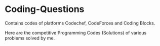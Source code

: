 # Coding-Questions
Contains codes of platforms Codechef, CodeForces and Coding Blocks.

Here are the competitive Programming Codes (Solutions) of various problems solved by me.
